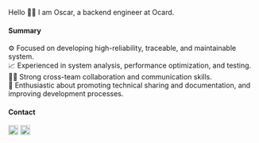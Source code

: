 Hello 🙌🏻 I am Oscar, a backend engineer at Ocard.
#### Summary
⚙️ Focused on developing high-reliability, traceable, and maintainable system.\
📈 Experienced in system analysis, performance optimization, and testing.\
🤝🏻 Strong cross-team collaboration and communication skills.\
📝 Enthusiastic about promoting technical sharing and documentation, and improving development processes.

#### Contact
[<img src="https://cdn-icons-png.flaticon.com/512/3536/3536505.png" width="20" height="20">](https://www.linkedin.com/in/oscar-chiu-4a9a86171/)
[<img src="https://cdn-icons-png.flaticon.com/512/5968/5968534.png" width="20" height="20">](mailto:chiu2000711@gmail.com)
